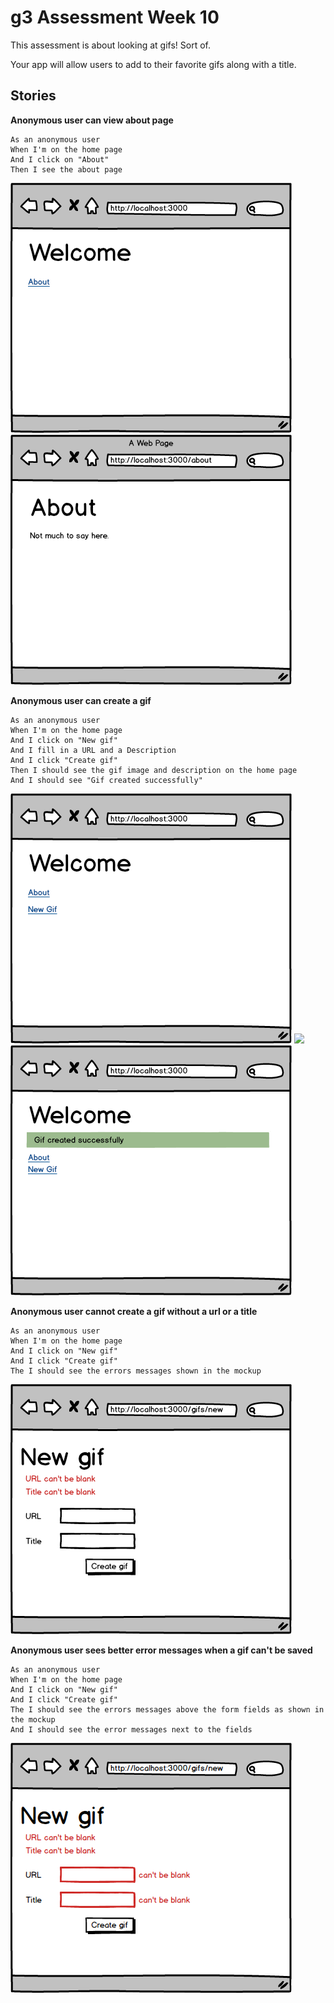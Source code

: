 # g3 Assessment Week 10

This assessment is about looking at gifs! Sort of.

Your app will allow users to add to their favorite gifs along with a title.

## Stories
**Anonymous user can view about page**

```
As an anonymous user
When I'm on the home page
And I click on "About"
Then I see the about page
```

<img src="project/01-home.png">
<img src="project/02-about.png">

**Anonymous user can create a gif**

```
As an anonymous user
When I'm on the home page
And I click on "New gif"
And I fill in a URL and a Description
And I click "Create gif"
Then I should see the gif image and description on the home page
And I should see "Gif created successfully"
```

<img src="project/03-home.png">
<img src="project/03-new-gif.png">
<img src="project/05-gif-created.png">

**Anonymous user cannot create a gif without a url or a title**

```
As an anonymous user
When I'm on the home page
And I click on "New gif"
And I click "Create gif"
The I should see the errors messages shown in the mockup
```

<img src="project/06-errors-as-list.png">

**Anonymous user sees better error messages when a gif can't be saved**

```
As an anonymous user
When I'm on the home page
And I click on "New gif"
And I click "Create gif"
The I should see the errors messages above the form fields as shown in the mockup
And I should see the error messages next to the fields

```

<img src="project/07-errors-by-field.png">
